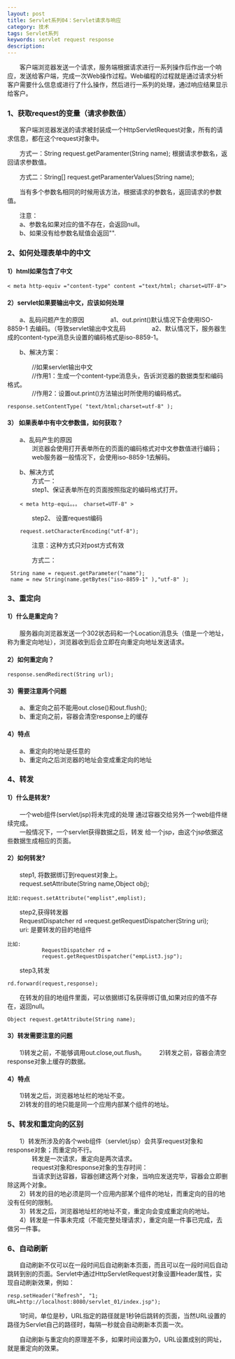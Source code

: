 ```yaml
---
layout: post
title: Servlet系列04：Servlet请求与响应
category: 技术
tags: Servlet系列
keywords: servlet request response
description:
---
```


　　客户端浏览器发送一个请求，服务端根据请求进行一系列操作后作出一个响应，发送给客户端，完成一次Web操作过程。Web编程的过程就是通过请求分析客户需要什么信息或进行了什么操作，然后进行一系列的处理，通过响应结果显示给客户。

### 1、获取request的变量（请求参数值）

　　客户端浏览器发送的请求被封装成一个HttpServletRequest对象，所有的请求信息，都在这个request对象中。

　　方式一：String request.getParamenter(String name);        根据请求参数名，返回请求参数值。

　　方式二：String[] request.getParamenterValues(String name);

　　当有多个参数名相同的时候用该方法，根据请求的参数名，返回请求的参数值。

　　注意：    
　　a、参数名如果对应的值不存在，会返回null。  
　　b、如果没有给参数名赋值会返回"".


### 2、如何处理表单中的中文

#### 1）html如果包含了中文

	< meta http-equiv ="content-type" content ="text/html; charset=UTF-8">

#### 2）servlet如果要输出中文，应该如何处理

　　a、乱码问题产生的原因
　　　　a1、out.print()默认情况下会使用ISO-8859-1 去编码。（导致servlet输出中文乱码
　　　　a2、默认情况下，服务器生成的content-type消息头设置的编码格式是iso-8859-1。

　　b、解决方案：

　　　　//如果servlet输出中文    
　　　　//作用1：生成一个content-type消息头，告诉浏览器的数据类型和编码格式。    
　　　　//作用2：设置out.print()方法输出时所使用的编码格式。

	response.setContentType( "text/html;charset=utf-8" );

#### 3） 如果表单中有中文参数值，如何获取？

　　a、乱码产生的原因  
　　　　浏览器会使用打开表单所在的页面的编码格式对中文参数值进行编码；   
　　　　web服务器一般情况下，会使用iso-8859-1去解码。

　　b、解决方式    
　　　　方式一：    
　　　　step1、保证表单所在的页面按照指定的编码格式打开。   

		< meta http-equi。。。 charset=UTF-8" >

　　　　step2、  设置request编码

		request.setCharacterEncoding("utf-8");  

　　　　注意：这种方式只对post方式有效

　　　　方式二：

	 String name = request.getParameter("name");
     name = new String(name.getBytes("iso-8859-1" ),"utf-8" );

### 3、重定向

#### 1）什么是重定向？

　　服务器向浏览器发送一个302状态码和一个Location消息头（值是一个地址，称为重定向地址），浏览器收到后会立即在向重定向地址发送请求。

#### 2）如何重定向？

	response.sendRedirect(String url);

#### 3）需要注意两个问题

　　a、重定向之前不能用out.close()和out.flush();       
　　b、重定向之前，容器会清空response上的缓存


#### 4）特点

　　a、重定向的地址是任意的        
　　b、重定向之后浏览器的地址会变成重定向的地址

### 4、转发

#### 1）什么是转发?
　　一个web组件(servlet/jsp)将未完成的处理 通过容器交给另外一个web组件继续完成。    
　　一般情况下，一个servlet获得数据之后，转发 给一个jsp，由这个jsp依据这些数据生成相应的页面。

#### 2）如何转发?

　　step1, 将数据绑订到request对象上。        
　　request.setAttribute(String name,Object obj);

	比如:request.setAttribute("emplist",emplist);

　　step2,获得转发器      
　　RequestDispatcher rd =request.getRequestDispatcher(String uri);          
　　uri: 是要转发的目的地组件       

	比如:
               RequestDispatcher rd =
               request.getRequestDispatcher("empList3.jsp");

　　step3,转发  

	rd.forward(request,response);   

　　在转发的目的地组件里面，可以依据绑订名获得绑订值,如果对应的值不存在，返回null。           

	Object request.getAttribute(String name);


#### 3）转发需要注意的问题

　　1)转发之前，不能够调用out.close,out.flush。
　　2)转发之前，容器会清空response对象上缓存的数据。

#### 4）特点

　　1)转发之后，浏览器地址栏的地址不变。    
　　2)转发的目的地只能是同一个应用内部某个组件的地址。

### 5、转发和重定向的区别

　　1）转发所涉及的各个web组件（servlet/jsp）会共享request对象和response对象；而重定向不行。        
　　　　转发是一次请求，重定向是两次请求。      
　　　　request对象和response对象的生存时间：        
　　　　当请求到达容器，容器创建这两个对象，当响应发送完毕，容器会立即删除这两个对象。          
　　2）转发的目的地必须是同一个应用内部某个组件的地址，而重定向的目的地没有任何的限制。                 
　　3）转发之后，浏览器地址栏的地址不变，重定向会变成重定向的地址。           
　　4）转发是一件事未完成（不能完整处理请求），重定向是一件事已完成，去做另一件事。            


### 6、自动刷新

　　自动刷新不仅可以在一段时间后自动刷新本页面，而且可以在一段时间后自动跳转到别的页面。Servlet中通过HttpServletRequest对象设置Header属性，实现自动刷新效果，例如：

	resp.setHeader("Refresh", "1; URL=http://localhost:8080/servlet_01/index.jsp");

　　1时间，单位是秒，URL指定的路径就是1秒钟后跳转的页面，当然URL设置的路径为Servlet自己的路径时，每隔一秒就会自动刷新本页面一次。

　　自动刷新与重定向的原理差不多，如果时间设置为0，URL设置成别的网址，就是重定向的效果。
